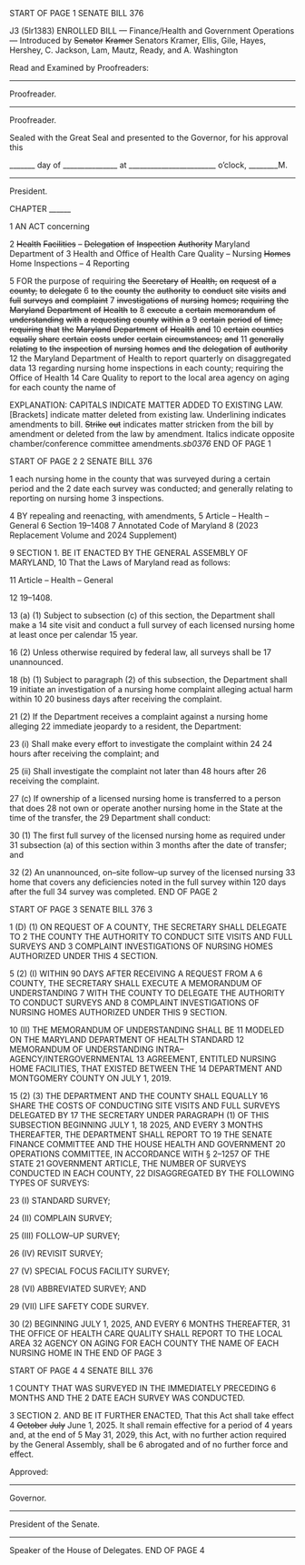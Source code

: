 START OF PAGE 1
SENATE BILL 376

J3 (5lr1383)
ENROLLED BILL
— Finance/Health and Government Operations —
Introduced by ~~Senator~~ ~~Kramer~~ Senators Kramer, Ellis, Gile, Hayes, Hershey,
C. Jackson, Lam, Mautz, Ready, and A. Washington

Read and Examined by Proofreaders:

_______________________________________________
Proofreader.
_______________________________________________
Proofreader.

Sealed with the Great Seal and presented to the Governor, for his approval this

_______ day of _______________ at ________________________ o’clock, ________M.

______________________________________________
President.

CHAPTER ______

1 AN ACT concerning

2 ~~Health~~ ~~Facilities~~ ~~–~~ ~~Delegation~~ ~~of~~ ~~Inspection~~ ~~Authority~~ Maryland Department of
3 Health and Office of Health Care Quality – Nursing ~~Homes~~ Home Inspections –
4 Reporting

5 FOR the purpose of requiring ~~the~~ ~~Secretary~~ ~~of~~ ~~Health,~~ ~~on~~ ~~request~~ ~~of~~ ~~a~~ ~~county,~~ ~~to~~ ~~delegate~~
6 ~~to~~ ~~the~~ ~~county~~ ~~the~~ ~~authority~~ ~~to~~ ~~conduct~~ ~~site~~ ~~visits~~ ~~and~~ ~~full~~ ~~surveys~~ ~~and~~ ~~complaint~~
7 ~~investigations~~ ~~of~~ ~~nursing~~ ~~homes;~~ ~~requiring~~ ~~the~~ ~~Maryland~~ ~~Department~~ ~~of~~ ~~Health~~ ~~to~~
8 ~~execute~~ ~~a~~ ~~certain~~ ~~memorandum~~ ~~of~~ ~~understanding~~ ~~with~~ ~~a~~ ~~requesting~~ ~~county~~ ~~within~~ ~~a~~
9 ~~certain~~ ~~period~~ ~~of~~ ~~time;~~ ~~requiring~~ ~~that~~ ~~the~~ ~~Maryland~~ ~~Department~~ ~~of~~ ~~Health~~ ~~and~~
10 ~~certain~~ ~~counties~~ ~~equally~~ ~~share~~ ~~certain~~ ~~costs~~ ~~under~~ ~~certain~~ ~~circumstances;~~ ~~and~~
11 ~~generally~~ ~~relating~~ ~~to~~ ~~the~~ ~~inspection~~ ~~of~~ ~~nursing~~ ~~homes~~ ~~and~~ ~~the~~ ~~delegation~~ ~~of~~ ~~authority~~
12 the Maryland Department of Health to report quarterly on disaggregated data
13 regarding nursing home inspections in each county; requiring the Office of Health
14 Care Quality to report to the local area agency on aging for each county the name of

EXPLANATION: CAPITALS INDICATE MATTER ADDED TO EXISTING LAW.
[Brackets] indicate matter deleted from existing law.
Underlining indicates amendments to bill.
~~Strike~~ ~~out~~ indicates matter stricken from the bill by amendment or deleted from the law by
amendment.
Italics indicate opposite chamber/conference committee amendments.*sb0376*
END OF PAGE 1

START OF PAGE 2
2 SENATE BILL 376

1 each nursing home in the county that was surveyed during a certain period and the
2 date each survey was conducted; and generally relating to reporting on nursing home
3 inspections.

4 BY repealing and reenacting, with amendments,
5 Article – Health – General
6 Section 19–1408
7 Annotated Code of Maryland
8 (2023 Replacement Volume and 2024 Supplement)

9 SECTION 1. BE IT ENACTED BY THE GENERAL ASSEMBLY OF MARYLAND,
10 That the Laws of Maryland read as follows:

11 Article – Health – General

12 19–1408.

13 (a) (1) Subject to subsection (c) of this section, the Department shall make a
14 site visit and conduct a full survey of each licensed nursing home at least once per calendar
15 year.

16 (2) Unless otherwise required by federal law, all surveys shall be
17 unannounced.

18 (b) (1) Subject to paragraph (2) of this subsection, the Department shall
19 initiate an investigation of a nursing home complaint alleging actual harm within 10
20 business days after receiving the complaint.

21 (2) If the Department receives a complaint against a nursing home alleging
22 immediate jeopardy to a resident, the Department:

23 (i) Shall make every effort to investigate the complaint within 24
24 hours after receiving the complaint; and

25 (ii) Shall investigate the complaint not later than 48 hours after
26 receiving the complaint.

27 (c) If ownership of a licensed nursing home is transferred to a person that does
28 not own or operate another nursing home in the State at the time of the transfer, the
29 Department shall conduct:

30 (1) The first full survey of the licensed nursing home as required under
31 subsection (a) of this section within 3 months after the date of transfer; and

32 (2) An unannounced, on–site follow–up survey of the licensed nursing
33 home that covers any deficiencies noted in the full survey within 120 days after the full
34 survey was completed.
END OF PAGE 2

START OF PAGE 3
SENATE BILL 376 3

1 (D) (1) ON REQUEST OF A COUNTY, THE SECRETARY SHALL DELEGATE TO
2 THE COUNTY THE AUTHORITY TO CONDUCT SITE VISITS AND FULL SURVEYS AND
3 COMPLAINT INVESTIGATIONS OF NURSING HOMES AUTHORIZED UNDER THIS
4 SECTION.

5 (2) (I) WITHIN 90 DAYS AFTER RECEIVING A REQUEST FROM A
6 COUNTY, THE SECRETARY SHALL EXECUTE A MEMORANDUM OF UNDERSTANDING
7 WITH THE COUNTY TO DELEGATE THE AUTHORITY TO CONDUCT SURVEYS AND
8 COMPLAINT INVESTIGATIONS OF NURSING HOMES AUTHORIZED UNDER THIS
9 SECTION.

10 (II) THE MEMORANDUM OF UNDERSTANDING SHALL BE
11 MODELED ON THE MARYLAND DEPARTMENT OF HEALTH STANDARD
12 MEMORANDUM OF UNDERSTANDING INTRA–AGENCY/INTERGOVERNMENTAL
13 AGREEMENT, ENTITLED NURSING HOME FACILITIES, THAT EXISTED BETWEEN THE
14 DEPARTMENT AND MONTGOMERY COUNTY ON JULY 1, 2019.

15 (2) (3) THE DEPARTMENT AND THE COUNTY SHALL EQUALLY
16 SHARE THE COSTS OF CONDUCTING SITE VISITS AND FULL SURVEYS DELEGATED BY
17 THE SECRETARY UNDER PARAGRAPH (1) OF THIS SUBSECTION BEGINNING JULY 1,
18 2025, AND EVERY 3 MONTHS THEREAFTER, THE DEPARTMENT SHALL REPORT TO
19 THE SENATE FINANCE COMMITTEE AND THE HOUSE HEALTH AND GOVERNMENT
20 OPERATIONS COMMITTEE, IN ACCORDANCE WITH § 2–1257 OF THE STATE
21 GOVERNMENT ARTICLE, THE NUMBER OF SURVEYS CONDUCTED IN EACH COUNTY,
22 DISAGGREGATED BY THE FOLLOWING TYPES OF SURVEYS:

23 (I) STANDARD SURVEY;

24 (II) COMPLAIN SURVEY;

25 (III) FOLLOW–UP SURVEY;

26 (IV) REVISIT SURVEY;

27 (V) SPECIAL FOCUS FACILITY SURVEY;

28 (VI) ABBREVIATED SURVEY; AND

29 (VII) LIFE SAFETY CODE SURVEY.

30 (2) BEGINNING JULY 1, 2025, AND EVERY 6 MONTHS THEREAFTER,
31 THE OFFICE OF HEALTH CARE QUALITY SHALL REPORT TO THE LOCAL AREA
32 AGENCY ON AGING FOR EACH COUNTY THE NAME OF EACH NURSING HOME IN THE
END OF PAGE 3

START OF PAGE 4
4 SENATE BILL 376

1 COUNTY THAT WAS SURVEYED IN THE IMMEDIATELY PRECEDING 6 MONTHS AND THE
2 DATE EACH SURVEY WAS CONDUCTED.

3 SECTION 2. AND BE IT FURTHER ENACTED, That this Act shall take effect
4 ~~October~~ ~~July~~ June 1, 2025. It shall remain effective for a period of 4 years and, at the end of
5 May 31, 2029, this Act, with no further action required by the General Assembly, shall be
6 abrogated and of no further force and effect.

Approved:

________________________________________________________________________________
Governor.

________________________________________________________________________________
President of the Senate.

________________________________________________________________________________
Speaker of the House of Delegates.
END OF PAGE 4